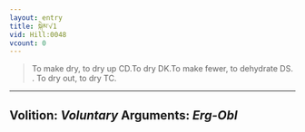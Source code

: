 ```yaml
---
layout: entry
title: སྐེམ་√1
vid: Hill:0048
vcount: 0
---
```

> To make dry, to dry up CD\.To dry DK\.To make fewer, to dehydrate DS\. \. To dry out, to dry TC\.

---
Volition: _Voluntary_
Arguments: _Erg-Obl_
---

